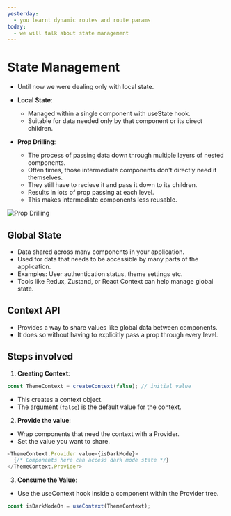 ```yaml
---
yesterday:
  - you learnt dynamic routes and route params
today:
  - we will talk about state management
---
```


# State Management

- Until now we were dealing only with local state.

- **Local State**:
  - Managed within a single component with useState hook.
  - Suitable for data needed only by that component or its direct children.
  
- **Prop Drilling**:
  - The process of passing data down through multiple layers of nested components.
  - Often times, those intermediate components don't directly need it themselves.
  - They still have to recieve it and pass it down to its children.
  - Results in lots of prop passing at each level.
  - This makes intermediate components less reusable.

![Prop Drilling](https://react.dev/_next/image?url=%2Fimages%2Fdocs%2Fdiagrams%2Fpassing_data_prop_drilling.png&w=1920&q=75)

## Global State

- Data shared across many components in your application.
- Used for data that needs to be accessible by many parts of the application.
- Examples: User authentication status, theme settings etc.
- Tools like Redux, Zustand, or React Context can help manage global state.

## Context API

- Provides a way to share values like global data between components.
- It does so without having to explicitly pass a prop through every level.

## Steps involved

1. **Creating Context**:

  ```javascript
  const ThemeContext = createContext(false); // initial value
  ```
  - This creates a context object. 
  - The argument (`false`) is the default value for the context.

2. **Provide the value**:
  - Wrap components that need the context with a Provider.
  - Set the value you want to share.

  ```javascript
  <ThemeContext.Provider value={isDarkMode}> 
    {/* Components here can access dark mode state */}
  </ThemeContext.Provider>
  ```
3. **Consume the Value**:
  - Use the useContext hook inside a component within the Provider tree.

  ```javascript
  const isDarkModeOn = useContext(ThemeContext);
  ```